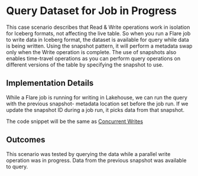 # Query Dataset for Job in Progress


This case scenario describes that Read & Write operations work in isolation for Iceberg formats, not affecting the live table. So when you run a Flare job to write data in Iceberg format, the dataset is available for query while data is being written. Using the snapshot pattern, it will perform a metadata swap only when the Write operation is complete. The use of snapshots also enables time-travel operations as you can perform query operations on different versions of the table by specifying the snapshot to use.

## Implementation Details

While a Flare job is running for writing in Lakehouse, we can run the query with the previous snapshot- metadata location set before the job run. If we update the snapshot ID during a job run, it picks data from that snapshot.

The code snippet will be the same as [Concurrent Writes](/resources/stacks/flare/case_scenario/concurrent_writes/)

## Outcomes

This scenario was tested by querying the data while a parallel write operation was in progress. Data from the previous snapshot was available to query.